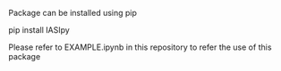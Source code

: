 Package can be installed using pip


pip install IASIpy


Please refer to EXAMPLE.ipynb in this repository to refer the use of this package
